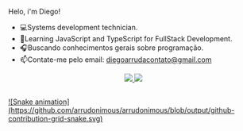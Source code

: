 Helo, i'm Diego!
-  💻Systems development technician.
-  📖Learning JavaScript and TypeScript for FullStack Development.
-  🎧Buscando conhecimentos gerais sobre programação.
-  📫Contate-me pelo email: diegoarrudacontato@gmail.com

<div align="center">
  <a href="https://github.com/Arrudonimous">
  <img height="200em" src="https://github-readme-stats.vercel.app/api?username=arrudonimous&show_icons=true&theme=algolia&include_all_commits=true&count_private=true"/>
  <img height="200em" src="https://github-readme-stats.vercel.app/api/top-langs/?username=arrudonimous&theme=algolia"/>
</div>
  
<!-- <div style="display: inline_block"><br>
  <img align="center" alt="Diego-Node" height="55" width="65" src="https://cdn.jsdelivr.net/gh/devicons/devicon/icons/nodejs/nodejs-original.svg" >
  <img align="center" alt="Diego-React" height="55" width="65" src="https://cdn.jsdelivr.net/gh/devicons/devicon/icons/react/react-original.svg">
  <img align="center" alt="Diego-Ts" height="55" width="65" src="https://cdn.jsdelivr.net/gh/devicons/devicon/icons/typescript/typescript-plain.svg" >
  <img align="center" alt="Diego-Js" height="55" width="65" src="https://cdn.jsdelivr.net/gh/devicons/devicon/icons/javascript/javascript-plain.svg">
  <img align="center" alt="Diego-MySql" height="55" width="65" src="https://cdn.jsdelivr.net/gh/devicons/devicon/icons/mysql/mysql-original.svg">
</div> -->
  ##
<div> 
  ![Snake animation](https://github.com/arrudonimous/arrudonimous/blob/output/github-contribution-grid-snake.svg)
</div>
